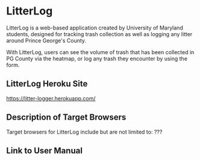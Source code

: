 # LitterLog

LitterLog is a web-based application created by University of Maryland students,
designed for tracking trash collection as well as logging any litter around 
Prince George's County.

With LitterLog, users can see the volume of trash that has been collected in PG 
County via the heatmap, or log any trash they encounter by using the form.

## LitterLog Heroku Site

https://litter-logger.herokuapp.com/

## Description of Target Browsers

Target browsers for LitterLog include but are not limited to:
???

## Link to User Manual

